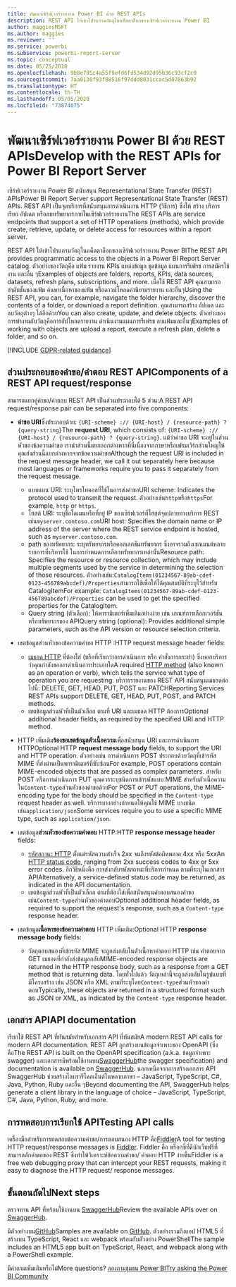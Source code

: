 ```yaml
---
title: พัฒนาเซิร์ฟเวอร์รายงาน Power BI ด้วย REST APIs
description: REST API ให้เข้าโปรแกรมวัตถุในแค็ตตาล็อกของเซิร์ฟเวอร์รายงาน Power BI
author: maggiesMSFT
ms.author: maggies
ms.reviewer: ''
ms.service: powerbi
ms.subservice: powerbi-report-server
ms.topic: conceptual
ms.date: 05/25/2018
ms.openlocfilehash: 9b8e795c4a55f9efd6fd534d92d95b36c93cf2c0
ms.sourcegitcommit: 7aa0136f93f88516f97ddd8031ccac5d07863b92
ms.translationtype: HT
ms.contentlocale: th-TH
ms.lasthandoff: 05/05/2020
ms.locfileid: "73874075"
---
```

# <a name="develop-with-the-rest-apis-for-power-bi-report-server"></a><span data-ttu-id="6bfcf-103">พัฒนาเซิร์ฟเวอร์รายงาน Power BI ด้วย REST APIs</span><span class="sxs-lookup"><span data-stu-id="6bfcf-103">Develop with the REST APIs for Power BI Report Server</span></span>

<span data-ttu-id="6bfcf-104">เซิร์ฟเวอร์รายงาน Power BI สนับสนุน Representational State Transfer (REST) APIs</span><span class="sxs-lookup"><span data-stu-id="6bfcf-104">Power BI Report Server support Representational State Transfer (REST) APIs.</span></span> <span data-ttu-id="6bfcf-105">REST API เป็นจุดบริการที่สนับสนุนการดำเนินงาน HTTP (วิธีการ) ซึ่งให้ สร้าง บริการ เรียก อัปเดต หรือลบทรัพยากรภายในเซิร์ฟเวอร์รายงาน</span><span class="sxs-lookup"><span data-stu-id="6bfcf-105">The REST APIs are service endpoints that support a set of HTTP operations (methods), which provide create, retrieve, update, or delete access for resources within a report server.</span></span>

<span data-ttu-id="6bfcf-106">REST API ให้เข้าโปรแกรมวัตถุในแค็ตตาล็อกของเซิร์ฟเวอร์รายงาน Power BI</span><span class="sxs-lookup"><span data-stu-id="6bfcf-106">The REST API provides programmatic access to the objects in a Power BI Report Server catalog.</span></span> <span data-ttu-id="6bfcf-107">ตัวอย่างของวัตถุคือ แฟ้ม รายงาน KPIs แหล่งข้อมูล ชุดข้อมูล แผนการรีเฟรช การสมัครใช้งาน และอื่น ๆ</span><span class="sxs-lookup"><span data-stu-id="6bfcf-107">Examples of objects are folders, reports, KPIs, data sources, datasets, refresh plans, subscriptions, and more.</span></span> <span data-ttu-id="6bfcf-108">เมื่อใช้ REST API คุณสามารถลำดับชั้นของแฟ้ม ค้นหาเนื้อหาของแฟ้ม หรือดาวน์โหลดคำนิยามรายงาน และอื่นๆ</span><span class="sxs-lookup"><span data-stu-id="6bfcf-108">Using the REST API, you can, for example, navigate the folder hierarchy, discover the contents of a folder, or download a report definition.</span></span> <span data-ttu-id="6bfcf-109">คุณสามารถสร้าง อัปเดต และลบวัตถุต่างๆ ได้อีกด้วย</span><span class="sxs-lookup"><span data-stu-id="6bfcf-109">You can also create, update, and delete objects.</span></span> <span data-ttu-id="6bfcf-110">ตัวอย่างของการทำงานกับวัตถุคือการอัปโหลดรายงาน ดำเนินงานแผนการรีเฟรช ลบแฟ้มและอื่นๆ</span><span class="sxs-lookup"><span data-stu-id="6bfcf-110">Examples of working with objects are upload a report, execute a refresh plan, delete a folder, and so on.</span></span>

[!INCLUDE [GDPR-related guidance](../includes/gdpr-hybrid-note.md)]

## <a name="components-of-a-rest-api-requestresponse"></a><span data-ttu-id="6bfcf-111">ส่วนประกอบของคำขอ/คำตอบ REST API</span><span class="sxs-lookup"><span data-stu-id="6bfcf-111">Components of a REST API request/response</span></span>

<span data-ttu-id="6bfcf-112">สามารถแยกคู่คำขอ/คำตอบ REST API เป็นส่วนประกอบได้ 5 ส่วน:</span><span class="sxs-lookup"><span data-stu-id="6bfcf-112">A REST API request/response pair can be separated into five components:</span></span>

* <span data-ttu-id="6bfcf-113">**คำขอ URI**ซึ่งประกอบด้วย: `{URI-scheme} :// {URI-host} / {resource-path} ? {query-string}`</span><span class="sxs-lookup"><span data-stu-id="6bfcf-113">The **request URI**, which consists of: `{URI-scheme} :// {URI-host} / {resource-path} ? {query-string}`.</span></span> <span data-ttu-id="6bfcf-114">แม้ว่าคำขอ URI จะอยู่ในส่วนหัวของข้อความคำขอ เรานำส่วนนี้แยกออกต่างหากที่นี่เนื่องจากภาษาหรือเฟรมเวิร์กส่วนใหญให้คุณส่งส่วนนี้แยกต่างหากจากข้อความคำขอ</span><span class="sxs-lookup"><span data-stu-id="6bfcf-114">Although the request URI is included in the request message header, we call it out separately here because most languages or frameworks require you to pass it separately from the request message.</span></span>
  
  * <span data-ttu-id="6bfcf-115">แบบแผน URI: ระบุโพรโทคอลที่ใช้ในการส่งคำขอ</span><span class="sxs-lookup"><span data-stu-id="6bfcf-115">URI scheme: Indicates the protocol used to transmit the request.</span></span> <span data-ttu-id="6bfcf-116">ตัวอย่างเช่น`http`หรือ`https`</span><span class="sxs-lookup"><span data-stu-id="6bfcf-116">For example, `http` or `https`.</span></span>
  * <span data-ttu-id="6bfcf-117">โฮสต์ URI: ระบุชื่อโดเมนหรือที่อยู่ IP ของเซิร์ฟเวอร์ที่โฮสต์จุดปลายทางบริการ REST เช่น`myserver.contoso.com`</span><span class="sxs-lookup"><span data-stu-id="6bfcf-117">URI host: Specifies the domain name or IP address of the server where the REST service endpoint is hosted, such as `myserver.contoso.com`.</span></span>
  * <span data-ttu-id="6bfcf-118">path ของทรัพยากร: ระบุทรัพยากรหรือคอลเลกชันทรัพยากร ซึ่งอาจรวมถึงเซกเมนต์หลายรายการที่บริการใช้ ในการกำหนดการเลือกทรัพยากรเหล่านั้น</span><span class="sxs-lookup"><span data-stu-id="6bfcf-118">Resource path: Specifies the resource or resource collection, which may include multiple segments used by the service in determining the selection of those resources.</span></span> <span data-ttu-id="6bfcf-119">ตัวอย่างเช่น:`CatalogItems(01234567-89ab-cdef-0123-456789abcdef)/Properties`สามารถใช้เพื่อให้ได้คุณสมบัติที่ระบุไว้สำหรับ CatalogItem</span><span class="sxs-lookup"><span data-stu-id="6bfcf-119">For example: `CatalogItems(01234567-89ab-cdef-0123-456789abcdef)/Properties` can be used to get the specified properties for the CatalogItem.</span></span>
  * <span data-ttu-id="6bfcf-120">Query string (ตัวเลือก): ให้พารามิเตอร์เพิ่มเติมอย่างง่าย เช่น เกณฑ์การเลือกเวอร์ชันหรือทรัพยากรของ API</span><span class="sxs-lookup"><span data-stu-id="6bfcf-120">Query string (optional): Provides additional simple parameters, such as the API version or resource selection criteria.</span></span>
* <span data-ttu-id="6bfcf-121">เขตข้อมูลส่วนหัวของข้อความคำขอ HTTP :</span><span class="sxs-lookup"><span data-stu-id="6bfcf-121">HTTP request message header fields:</span></span>
  
  * <span data-ttu-id="6bfcf-122">[เมธอด HTTP](https://www.w3.org/Protocols/rfc2616/rfc2616-sec9.html) ที่ต้องใส่ (หรือที่เรียกว่าการดำเนินการ หรือ คำสั่งการกระทำ) ซึ่งบอกบริการว่าคุณกำลังขอการดำเนินการประเภทใด</span><span class="sxs-lookup"><span data-stu-id="6bfcf-122">A required [HTTP method](https://www.w3.org/Protocols/rfc2616/rfc2616-sec9.html) (also known as an operation or verb), which tells the service what type of operation you are requesting.</span></span> <span data-ttu-id="6bfcf-123">บริการรายงานของ REST API สนับสนุนเมธอดต่อไปนี้: DELETE, GET, HEAD, PUT, POST และ PATCH</span><span class="sxs-lookup"><span data-stu-id="6bfcf-123">Reporting Services REST APIs support DELETE, GET, HEAD, PUT, POST, and PATCH methods.</span></span>
  * <span data-ttu-id="6bfcf-124">เขตข้อมูลส่วนหัวที่เป็นตัวเลือก ตามที่ URI และเมธอด HTTP ต้องการ</span><span class="sxs-lookup"><span data-stu-id="6bfcf-124">Optional additional header fields, as required by the specified URI and HTTP method.</span></span>
* <span data-ttu-id="6bfcf-125">HTTP เพิ่มเติม**ร้องขอเขตข้อมูลตัวเนื้อความ**เพื่อสนับสนุน URI และการดำเนินการ HTTP</span><span class="sxs-lookup"><span data-stu-id="6bfcf-125">Optional HTTP **request message body** fields, to support the URI and HTTP operation.</span></span> <span data-ttu-id="6bfcf-126">ตัวอย่างเช่น การดำเนินการ POST ประกอบด้วยวัตถุที่เข้ารหัส MIME ที่ส่งผ่านเป็นพารามิเตอร์ที่ซับซ้อน</span><span class="sxs-lookup"><span data-stu-id="6bfcf-126">For example, POST operations contain MIME-encoded objects that are passed as complex parameters.</span></span> <span data-ttu-id="6bfcf-127">สำหรับ POST หรือการดำเนินการ PUT คุณควรระบุชนิดการเข้ารหัสแบบ MIME สำหรับตัวเนื้อความใน`Content-type`ส่วนหัวของคำขอด้วย</span><span class="sxs-lookup"><span data-stu-id="6bfcf-127">For POST or PUT operations, the MIME-encoding type for the body should be specified in the `Content-type` request header as well.</span></span> <span data-ttu-id="6bfcf-128">บริการบางอย่างกำหนดให้คุณใช้ MIME บางชนิด เช่น`application/json`</span><span class="sxs-lookup"><span data-stu-id="6bfcf-128">Some services require you to use a specific MIME type, such as `application/json`.</span></span>
* <span data-ttu-id="6bfcf-129">เขตข้อมูล**ส่วนหัวของข้อความคำตอบ** HTTP:</span><span class="sxs-lookup"><span data-stu-id="6bfcf-129">HTTP **response message header** fields:</span></span>
  
  * <span data-ttu-id="6bfcf-130">[รหัสสถานะ HTTP](https://www.w3.org/Protocols/HTTP/HTRESP.html) ตั้งแต่รหัสความสำเร็จ 2xx จนถึงรหัสข้อผิดพลาด 4xx หรือ 5xx</span><span class="sxs-lookup"><span data-stu-id="6bfcf-130">An [HTTP status code](https://www.w3.org/Protocols/HTTP/HTRESP.html), ranging from 2xx success codes to 4xx or 5xx error codes.</span></span> <span data-ttu-id="6bfcf-131">อีกวิธีหนึ่งคือ อาจส่งกลับรหัสสถานะที่บริการกำหนด ตามที่ระบุในเอกสาร API</span><span class="sxs-lookup"><span data-stu-id="6bfcf-131">Alternatively, a service-defined status code may be returned, as indicated in the API documentation.</span></span>
  * <span data-ttu-id="6bfcf-132">เขตข้อมูลส่วนหัวที่เป็นตัวเลือก ตามที่ต้องใส่เพื่อสนับสนุนคำตอบสนองคำขอ เช่น`Content-type`ส่วนหัวของคำตอบ</span><span class="sxs-lookup"><span data-stu-id="6bfcf-132">Optional additional header fields, as required to support the request's response, such as a `Content-type` response header.</span></span>
* <span data-ttu-id="6bfcf-133">เขตข้อมูล**เนื้อหาของข้อความคำตอบ** HTTP เพิ่มเติม:</span><span class="sxs-lookup"><span data-stu-id="6bfcf-133">Optional HTTP **response message body** fields:</span></span>
  
  * <span data-ttu-id="6bfcf-134">วัตถุตอบสนองที่เข้ารหัส MIME จะถูกส่งกลับในตัวเนื้อหาคำตอบ HTTP เช่น คำตอบจาก GET เมธอดที่กำลังส่งข้อมูลกลับ</span><span class="sxs-lookup"><span data-stu-id="6bfcf-134">MIME-encoded response objects are returned in the HTTP response body, such as a response from a GET method that is returning data.</span></span> <span data-ttu-id="6bfcf-135">โดยทั่วไปแล้ว วัตถุเหล่านี้จะถูกส่งกลับในรูปแบบที่มีโครงสร้าง เช่น JSON หรือ XML ตามที่ระบุโดย`Content-type`ส่วนหัวของคำตอบ</span><span class="sxs-lookup"><span data-stu-id="6bfcf-135">Typically, these objects are returned in a structured format such as JSON or XML, as indicated by the `Content-type` response header.</span></span>

## <a name="api-documentation"></a><span data-ttu-id="6bfcf-136">เอกสาร API</span><span class="sxs-lookup"><span data-stu-id="6bfcf-136">API documentation</span></span>

<span data-ttu-id="6bfcf-137">เรียกใช้ REST API ที่ทันสมัยสำหรับเอกสาร API ที่ทันสมัย</span><span class="sxs-lookup"><span data-stu-id="6bfcf-137">A modern REST API calls for modern API documentation.</span></span> <span data-ttu-id="6bfcf-138">REST API ถูกสร้างบนข้อมูลจำเพาะของ OpenAPI (ซึ่งคือ</span><span class="sxs-lookup"><span data-stu-id="6bfcf-138">The REST API is built on the OpenAPI specification (a.k.a.</span></span> <span data-ttu-id="6bfcf-139">ข้อมูลจำเพาะ swagger) และเอกสารมีพร้อมใช้งานบน[SwaggerHub](https://app.swaggerhub.com/apis/microsoft-rs/PBIRS/2.0)</span><span class="sxs-lookup"><span data-stu-id="6bfcf-139">the swagger specification) and documentation is available on [SwaggerHub](https://app.swaggerhub.com/apis/microsoft-rs/PBIRS/2.0).</span></span> <span data-ttu-id="6bfcf-140">นอกเหนือจากการสร้างเอกสาร API SwaggerHub ช่วยสร้างไลบรารีไคลเอ็นต์ในหลายภาษา – JavaScript, TypeScript, C#, Java, Python, Ruby และอื่น ๆ</span><span class="sxs-lookup"><span data-stu-id="6bfcf-140">Beyond documenting the API, SwaggerHub helps generate a client library in the language of choice – JavaScript, TypeScript, C#, Java, Python, Ruby, and more.</span></span>

## <a name="testing-api-calls"></a><span data-ttu-id="6bfcf-141">การทดสอบการเรียกใช้ API</span><span class="sxs-lookup"><span data-stu-id="6bfcf-141">Testing API calls</span></span>

<span data-ttu-id="6bfcf-142">เครื่องมือสำหรับการทดสอบข้อความคำขอ/การตอบสนอง HTTP คือ[Fiddler](https://www.telerik.com/fiddler)</span><span class="sxs-lookup"><span data-stu-id="6bfcf-142">A tool for testing HTTP request/response messages is [Fiddler](https://www.telerik.com/fiddler).</span></span> <span data-ttu-id="6bfcf-143">Fiddler คือ พร็อกซี่ที่ดีบักเว็บฟรีที่สามารถดักคำขอของ REST ซึ่งทำให้วิเคราะห์ข้อความคำขอ/ คำตอบ HTTP ง่ายขึ้น</span><span class="sxs-lookup"><span data-stu-id="6bfcf-143">Fiddler is a free web debugging proxy that can intercept your REST requests, making it easy to diagnose the HTTP request/ response messages.</span></span>

## <a name="next-steps"></a><span data-ttu-id="6bfcf-144">ขั้นตอนถัดไป</span><span class="sxs-lookup"><span data-stu-id="6bfcf-144">Next steps</span></span>

<span data-ttu-id="6bfcf-145">ตรวจทาน API ที่พร้อมใช้งานบน [SwaggerHub](https://app.swaggerhub.com/apis/microsoft-rs/PBIRS/2.0)</span><span class="sxs-lookup"><span data-stu-id="6bfcf-145">Review the available APIs over on [SwaggerHub](https://app.swaggerhub.com/apis/microsoft-rs/PBIRS/2.0).</span></span>

<span data-ttu-id="6bfcf-146">มีตัวอย่างบน[GitHub](https://github.com/Microsoft/Reporting-Services)</span><span class="sxs-lookup"><span data-stu-id="6bfcf-146">Samples are available on [GitHub](https://github.com/Microsoft/Reporting-Services).</span></span> <span data-ttu-id="6bfcf-147">ตัวอย่างรวมถึงแอป HTML5 ที่สร้างบน TypeScript, React และ webpack พร้อมกับตัวอย่าง PowerShell</span><span class="sxs-lookup"><span data-stu-id="6bfcf-147">The sample includes an HTML5 app built on TypeScript, React, and webpack along with a PowerShell example.</span></span>

<span data-ttu-id="6bfcf-148">มีคำถามเพิ่มเติมหรือไม่</span><span class="sxs-lookup"><span data-stu-id="6bfcf-148">More questions?</span></span> [<span data-ttu-id="6bfcf-149">ลองถามชุมชน Power BI</span><span class="sxs-lookup"><span data-stu-id="6bfcf-149">Try asking the Power BI Community</span></span>](https://community.powerbi.com/)